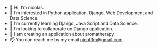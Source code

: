 - 👋 Hi, I’m nicolas.
- 👀 I’m interested in Python application, Django, Web Development and Data Science.
- 🌱 I’m currently learning Django, Java Script and Data Science.
- 💞️ I’m looking to collaborate on Django application.
- 🌱 I am creating an application about aromatherapy
- 📫 You can reach me by my email nicot3m@gmail.com.

<!---
nicot3m/nicot3m is a ✨ special ✨ repository because its `README.md` (this file) appears on your GitHub profile.
You can click the Preview link to take a look at your changes.
--->
